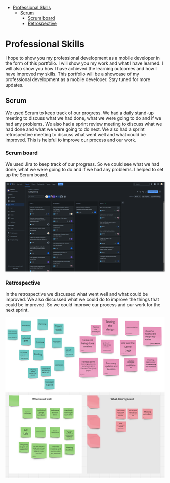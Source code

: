- [Professional Skills](#professional-skills)
  - [Scrum](#scrum)
    - [Scrum board](#scrum-board)
    - [Retrospective](#retrospective)

# Professional Skills

I hope to show you my professional development as a mobile developer in the form of this portfolio. I will show you my work and what I have learned. I will also show you how I have achieved the learning outcomes and how I have improved my skills. This portfolio will be a showcase of my professional development as a mobile developer. Stay tuned for more updates.

## Scrum

We used Scrum to keep track of our progress. We had a daily stand-up meeting to discuss what we had done, what we were going to do and if we had any problems. We also had a sprint review meeting to discuss what we had done and what we were going to do next. We also had a sprint retrospective meeting to discuss what went well and what could be improved. This is helpful to improve our process and our work.

### Scrum board

We used Jira to keep track of our progress. So we could see what we had done, what we were going to do and if we had any problems. I helped to set up the Scrum board.

![Scrum board](../Images/jira.png)

### Retrospective

In the retrospective we discussed what went well and what could be improved. We also discussed what we could do to improve the things that could be improved. So we could improve our process and our work for the next sprint.

![Retrospective](../Images/retro2.png)
![Retrospective](../Images/retro1.jpg)
